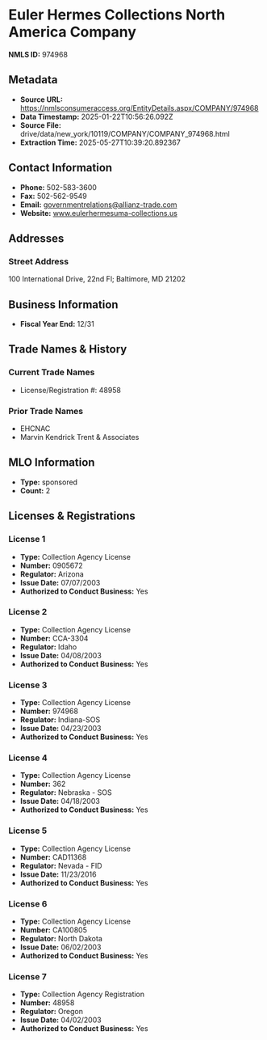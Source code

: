 # Euler Hermes Collections North America Company

**NMLS ID:** 974968

## Metadata
- **Source URL:** https://nmlsconsumeraccess.org/EntityDetails.aspx/COMPANY/974968
- **Data Timestamp:** 2025-01-22T10:56:26.092Z
- **Source File:** drive/data/new_york/10119/COMPANY/COMPANY_974968.html
- **Extraction Time:** 2025-05-27T10:39:20.892367

## Contact Information
- **Phone:** 502-583-3600
- **Fax:** 502-562-9549
- **Email:** governmentrelations@allianz-trade.com
- **Website:** www.eulerhermesuma-collections.us

## Addresses
### Street Address
100 International Drive, 22nd Fl; Baltimore, MD 21202

## Business Information
- **Fiscal Year End:** 12/31

## Trade Names & History
### Current Trade Names
- License/Registration #: 48958

### Prior Trade Names
- EHCNAC
- Marvin Kendrick Trent & Associates

## MLO Information
- **Type:** sponsored
- **Count:** 2

## Licenses & Registrations

### License 1
- **Type:** Collection Agency License
- **Number:** 0905672
- **Regulator:** Arizona
- **Issue Date:** 07/07/2003
- **Authorized to Conduct Business:** Yes

### License 2
- **Type:** Collection Agency License
- **Number:** CCA-3304
- **Regulator:** Idaho
- **Issue Date:** 04/08/2003
- **Authorized to Conduct Business:** Yes

### License 3
- **Type:** Collection Agency License
- **Number:** 974968
- **Regulator:** Indiana-SOS
- **Issue Date:** 04/23/2003
- **Authorized to Conduct Business:** Yes

### License 4
- **Type:** Collection Agency License
- **Number:** 362
- **Regulator:** Nebraska - SOS
- **Issue Date:** 04/18/2003
- **Authorized to Conduct Business:** Yes

### License 5
- **Type:** Collection Agency License
- **Number:** CAD11368
- **Regulator:** Nevada - FID
- **Issue Date:** 11/23/2016
- **Authorized to Conduct Business:** Yes

### License 6
- **Type:** Collection Agency License
- **Number:** CA100805
- **Regulator:** North Dakota
- **Issue Date:** 06/02/2003
- **Authorized to Conduct Business:** Yes

### License 7
- **Type:** Collection Agency Registration
- **Number:** 48958
- **Regulator:** Oregon
- **Issue Date:** 04/02/2003
- **Authorized to Conduct Business:** Yes
